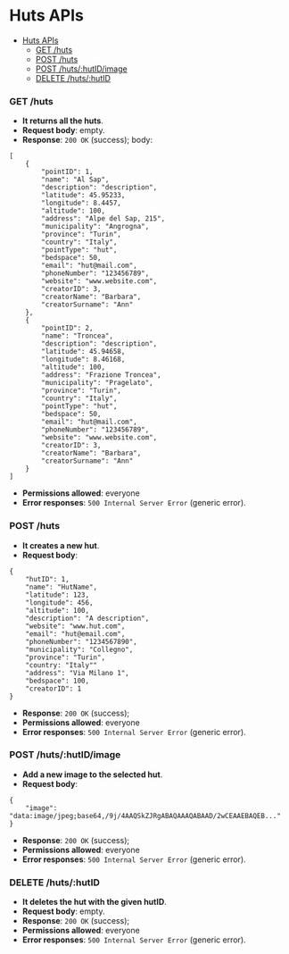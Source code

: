 # Huts APIs

- [Huts APIs](#huts-apis)
    - [GET /huts](#get-huts)
    - [POST /huts](#post-huts)
    - [POST /huts/:hutID/image](#post-hutshutidimage)
    - [DELETE /huts/:hutID](#delete-hutshutid)


### GET /huts

- **It returns all the huts**.
- **Request body**: empty.
- **Response**: `200 OK` (success); body: 
```
[
    {
        "pointID": 1,
        "name": "Al Sap",
        "description": "description",
        "latitude": 45.95233,
        "longitude": 8.4457,
        "altitude": 100,
        "address": "Alpe del Sap, 215",
        "municipality": "Angrogna",
        "province": "Turin",
        "country": "Italy",
        "pointType": "hut",
        "bedspace": 50,
        "email": "hut@mail.com",
        "phoneNumber": "123456789",
        "website": "www.website.com",
        "creatorID": 3,
        "creatorName": "Barbara",
        "creatorSurname": "Ann"
    },
    {
        "pointID": 2,
        "name": "Troncea",
        "description": "description",
        "latitude": 45.94658,
        "longitude": 8.46168,
        "altitude": 100,
        "address": "Frazione Troncea",
        "municipality": "Pragelato",
        "province": "Turin",
        "country": "Italy",
        "pointType": "hut",
        "bedspace": 50,
        "email": "hut@mail.com",
        "phoneNumber": "123456789",
        "website": "www.website.com",
        "creatorID": 3,
        "creatorName": "Barbara",
        "creatorSurname": "Ann"
    }
]
```
- **Permissions allowed**: everyone
- **Error responses**: `500 Internal Server Error` (generic error).

### POST /huts

- **It creates a new hut**.
- **Request body**: 
```
{
    "hutID": 1,
    "name": "HutName", 
    "latitude": 123, 
    "longitude": 456, 
    "altitude": 100, 
    "description": "A description",
	"website": "www.hut.com", 
    "email": "hut@email.com", 
    "phoneNumber": "1234567890",
	"municipality": "Collegno", 
    "province": "Turin", 
    "country: "Italy""
    "address": "Via Milano 1", 
    "bedspace": 100, 
    "creatorID": 1
}
```
- **Response**: `200 OK` (success); 
- **Permissions allowed**: everyone
- **Error responses**: `500 Internal Server Error` (generic error).

### POST /huts/:hutID/image

- **Add a new image to the selected hut**.
- **Request body**: 
```
{
    "image": "data:image/jpeg;base64,/9j/4AAQSkZJRgABAQAAAQABAAD/2wCEAAEBAQEB..."
}
```
- **Response**: `200 OK` (success); 
- **Permissions allowed**: everyone
- **Error responses**: `500 Internal Server Error` (generic error).


### DELETE /huts/:hutID

- **It deletes the hut with the given hutID**.
- **Request body**: empty.
- **Response**: `200 OK` (success); 
- **Permissions allowed**: everyone
- **Error responses**: `500 Internal Server Error` (generic error).
